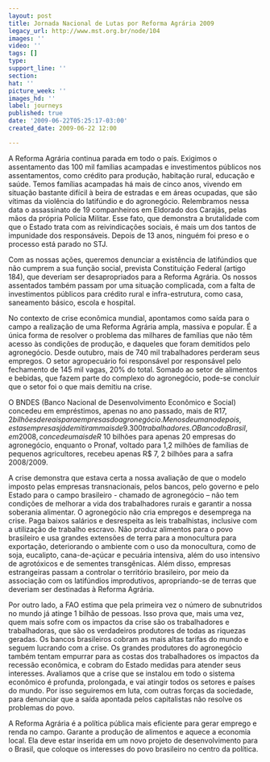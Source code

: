 ```yaml
---
layout: post
title: Jornada Nacional de Lutas por Reforma Agrária 2009
legacy_url: http://www.mst.org.br/node/104
images: ''
video: ''
tags: []
type: 
support_line: ''
section: 
hat: ''
picture_week: ''
images_hd: ''
label: journeys
published: true
date: '2009-06-22T05:25:17-03:00'
created_date: 2009-06-22 12:00

---
```

A Reforma Agrária continua parada em todo o país. Exigimos o assentamento das 100 mil famílias acampadas e investimentos públicos nos assentamentos, como crédito para produção, habitação rural, educação e saúde. Temos famílias acampadas há mais de cinco anos, vivendo em situação bastante difícil à beira de estradas e em áreas ocupadas, que são vítimas da violência do latifúndio e do agronegócio. Relembramos nessa data o assassinato de 19 companheiros em Eldorado dos Carajás, pelas mãos da própria Polícia Militar. Esse fato, que demonstra a brutalidade com que o Estado trata com as reivindicações sociais, é mais um dos tantos de impunidade dos responsáveis. Depois de 13 anos, ninguém foi preso e o processo está parado no STJ. 

Com as nossas ações, queremos denunciar a existência de latifúndios que não cumprem a sua função social, prevista Constituição Federal (artigo 184), que deveriam ser desapropriados para a Reforma Agrária. Os nossos assentados também passam por uma situação complicada, com a falta de investimentos públicos para crédito rural e infra-estrutura, como casa, saneamento básico, escola e hospital.

No contexto de crise econômica mundial, apontamos como saída para o campo a realização de uma Reforma Agrária ampla, massiva e popular. É a única forma de resolver o problema das milhares de famílias que não têm acesso às condições de produção, e daqueles que foram demitidos pelo agronegócio. Desde outubro, mais de 740 mil trabalhadores perderam seus empregos. O setor agropecuário foi responsável por responsável pelo fechamento de 145 mil vagas, 20% do total. Somado ao setor de alimentos e bebidas, que fazem parte do complexo do agronegócio, pode-se concluir que o setor foi o que mais demitiu na crise.
	
O BNDES (Banco Nacional de Desenvolvimento Econômico e Social) concedeu em empréstimos, apenas no ano passado, mais de R$17,2 bilhões de reais para empresas do agronegócio. Menos de um ano depois, estas empresas já demitiram mais de 9.300 trabalhadores. O Banco do Brasil, em 2008, concedeu mais de R$ 10 bilhões para apenas 20 empresas do agronegócio, enquanto o Pronaf, voltado para 1,2 milhões de famílias de pequenos agricultores, recebeu apenas R$ 7, 2 bilhões para a safra 2008/2009.

A crise demonstra que estava certa a nossa avaliação de que o modelo imposto pelas empresas transnacionais, pelos bancos, pelo governo e pelo Estado para o campo brasileiro - chamado de agronegócio – não tem condições de melhorar a vida dos trabalhadores rurais e garantir a nossa soberania alimentar. O agronegócio não cria empregos e desemprega na crise. Paga baixos salários e desrespeita as leis trabalhistas, inclusive com a utilização de trabalho escravo. Não produz alimentos para o povo brasileiro e usa grandes extensões de terra para a monocultura para exportação, deteriorando o ambiente com o uso da monocultura, como de soja, eucalipto, cana-de-açúcar e pecuária intensiva, além do uso intensivo de agrotóxicos e de sementes transgênicas. Além disso, empresas estrangeiras passam a controlar o território brasileiro, por meio da associação com os latifúndios improdutivos, apropriando-se de terras que deveriam ser destinadas à Reforma Agrária. 

Por outro lado, a FAO estima que pela primeira vez o número de subnutridos no mundo já atinge 1 bilhão de pessoas. Isso prova que, mais uma vez, quem mais sofre com os impactos da crise são os trabalhadores e trabalhadoras, que são os verdadeiros produtores de todas as riquezas geradas.
Os bancos brasileiros cobram as mais altas tarifas do mundo e seguem lucrando com a crise. Os grandes produtores do agronegócio também tentam empurrar para as costas dos trabalhadores os impactos da recessão econômica, e cobram do Estado medidas para atender seus interesses.
Avaliamos que a crise que se instalou em todo o sistema econômico é profunda, prolongada, e vai atingir todos os setores e países do mundo. Por isso seguiremos em luta, com outras forças da sociedade, para denunciar que a saída apontada pelos capitalistas não resolve os problemas do povo. 

A Reforma Agrária é a política pública mais eficiente para gerar emprego e renda no campo. Garante a produção de alimentos e aquece a economia local. Ela deve estar inserida em um novo projeto de desenvolvimento para o Brasil, que coloque os interesses do povo brasileiro no centro da política.
